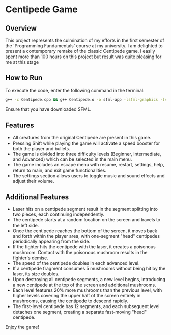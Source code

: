 # Centipede Game

## Overview

This project represents the culmination of my efforts in the first semester of the 'Programming Fundamentals' course at my university. I am delighted to present a contemporary remake of the classic Centipede game. I easily spent more than 100 hours on this project but result was quite pleasing for me at this stage

## How to Run

To execute the code, enter the following command in the terminal:

```bash
g++ -c Centipede.cpp && g++ Centipede.o -o sfml-app -lsfml-graphics -lsfml-audio -lsfml-window -lsfml-system && ./sfml-app
```

Ensure that you have downloaded SFML.

## Features

- All creatures from the original Centipede are present in this game.
- Pressing Shift while playing the game will activate a speed booster for both the player and bullets.
- The game is divided into three difficulty levels (Beginner, Intermediate, and Advanced) which can be selected in the main menu.
- The game includes an escape menu with resume, restart, settings, help, return to main, and exit game functionalities.
- The settings section allows users to toggle music and sound effects and adjust their volume.

## Additional Features

- Laser hits on a centipede segment result in the segment splitting into two pieces, each continuing independently.
- The centipede starts at a random location on the screen and travels to the left side.
- Once the centipede reaches the bottom of the screen, it moves back and forth within the player area, with one-segment "head" centipedes periodically appearing from the side.
- If the fighter hits the centipede with the laser, it creates a poisonous mushroom. Contact with the poisonous mushroom results in the fighter's demise.
- The speed of the centipede doubles in each advanced level.
- If a centipede fragment consumes 5 mushrooms without being hit by the laser, its size doubles.
- Upon destroying all centipede segments, a new level begins, introducing a new centipede at the top of the screen and additional mushrooms.
- Each level features 20% more mushrooms than the previous level, with higher levels covering the upper half of the screen entirely in mushrooms, causing the centipede to descend rapidly.
- The first-level centipede has 12 segments, and each subsequent level detaches one segment, creating a separate fast-moving "head" centipede.

Enjoy the game!
